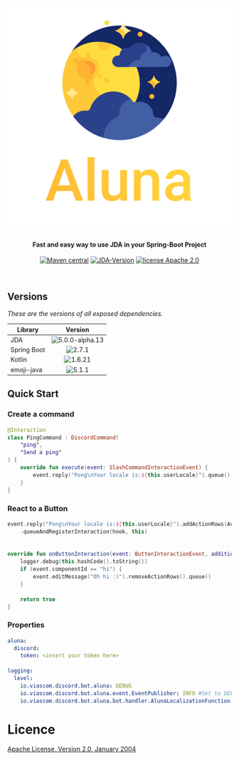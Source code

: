 <div align="center">
<img src="./logo.png"
         alt="Aluna Logo">
</div>

<h4 align="center">Fast and easy way to use JDA in your Spring-Boot Project</h4>

<p align="center">
  <a href="https://github.com/viascom/aluna-spring-boot-starter/releases"><img src="https://img.shields.io/github/v/release/viascom/aluna-spring-boot-starter?include_prereleases&label=version"
         alt="Maven central"></a>
  <a href=""><img src="https://img.shields.io/badge/JDA--Version-5.0.0--alpha.13-blue.svg"
              alt="JDA-Version "></a>
  <a href="http://www.apache.org/licenses/"><img src="https://img.shields.io/badge/license-Apache_2.0-blue.svg"
         alt="license Apache 2.0"></a>
</p>
<br>

## Versions

*These are the versions of all exposed dependencies.*

| Library     |                                         Version                                          |
|-------------|:----------------------------------------------------------------------------------------:|
| JDA         | <img src="https://img.shields.io/badge/5.0.0--alpha.13-orange.svg" alt="5.0.0-alpha.13"> |
| Spring Boot |        <img src="https://img.shields.io/badge/2.7.1-brightgreen.svg" alt="2.7.1">        |
| Kotlin      |       <img src="https://img.shields.io/badge/1.6.21-brightgreen.svg" alt="1.6.21">       |
| emoji-java  |        <img src="https://img.shields.io/badge/5.1.1-brightgreen.svg" alt="5.1.1">        |

## Quick Start

### Create a command

```kotlin
@Interaction
class PingCommand : DiscordCommand(
    "ping",
    "Send a ping"
) {
    override fun execute(event: SlashCommandInteractionEvent) {
        event.reply("Pong\nYour locale is:${this.userLocale}").queue()
    }
}
```

### React to a Button

```kotlin
event.reply("Pong\nYour locale is:${this.userLocale}").addActionRows(ActionRow.of(createPrimaryButton("hi", "Hi")))
    .queueAndRegisterInteraction(hook, this)


override fun onButtonInteraction(event: ButtonInteractionEvent, additionalData: HashMap<String, Any?>): Boolean {
    logger.debug(this.hashCode().toString())
    if (event.componentId == "hi") {
        event.editMessage("Oh hi :)").removeActionRows().queue()
    }

    return true
}
```

### Properties

```yaml
aluna:
  discord:
    token: <insert your token here>

logging:
  level:
    io.viascom.discord.bot.aluna: DEBUG
    io.viascom.discord.bot.aluna.event.EventPublisher: INFO #Set to DEBUG to show all published events
    io.viascom.discord.bot.aluna.bot.handler.AlunaLocalizationFunction: INFO #Set to DEBUG to show translation keys for interactions
```

# Licence
[Apache License, Version 2.0, January 2004](http://www.apache.org/licenses/LICENSE-2.0)

